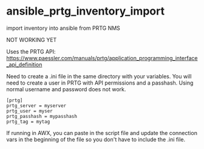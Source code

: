 # ansible_prtg_inventory_import
import inventory into ansible from PRTG NMS

NOT WORKING YET

Uses the PRTG API: https://www.paessler.com/manuals/prtg/application_programming_interface_api_definition

Need to create a .ini file in the same directory with your variables. You will need to create a user in PRTG with API permissions and a passhash. Using normal username and password does not work.
```
[prtg]
prtg_server = myserver
prtg_user = myser
prtg_passhash = mypasshash
prtg_tag = mytag
```

If running in AWX, you can paste in the script file and update the connection vars in the beginning of the file so you don't have to include the .ini file.
